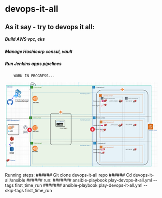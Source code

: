 # devops-it-all
   
   ## As it say - try to devops it all:
   ##### Build AWS vpc, eks
   ##### Manage Hashicorp consul, vault 
   ##### Run Jenkins apps pipelines
        WORK IN PROGRESS...
   <img src="images/env-status.png" width="1200" >
   
   Running steps:
    ###### Git clone devops-it-all repo
    ###### Cd devops-it-all/ansible
    ###### run:
      ####### ansible-playbook play-devops-it-all.yml  --tags first_time_run
      ####### ansible-playbook play-devops-it-all.yml  --skip-tags first_time_run
